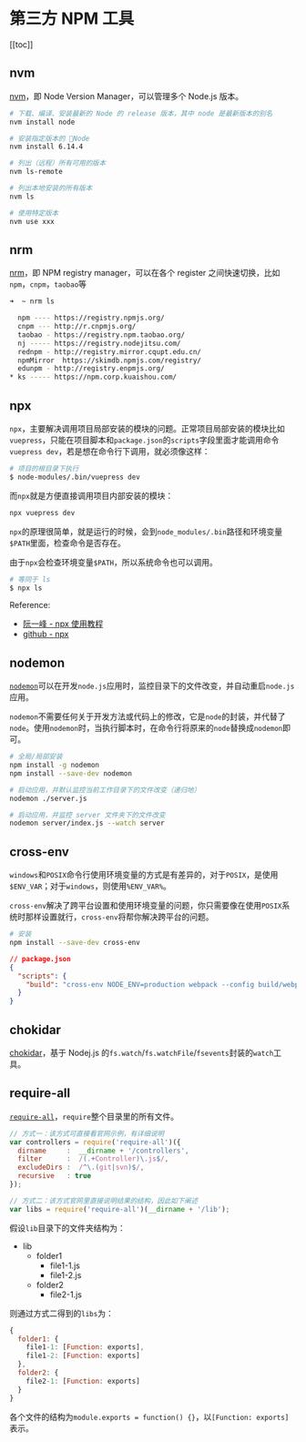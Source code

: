 # 第三方 NPM 工具

[[toc]]

## nvm

[nvm](https://github.com/creationix/nvm)，即 Node Version Manager，可以管理多个 Node.js 版本。

```sh
# 下载、编译、安装最新的 Node 的 release 版本，其中 node 是最新版本的别名
nvm install node

# 安装指定版本的 Node
nvm install 6.14.4

# 列出（远程）所有可用的版本
nvm ls-remote

# 列出本地安装的所有版本
nvm ls

# 使用特定版本
nvm use xxx
```

## nrm

[nrm](https://github.com/Pana/nrm)，即 NPM registry manager，可以在各个 register 之间快速切换，比如`npm`，`cnpm`，`taobao`等

```sh
➜  ~ nrm ls

  npm ---- https://registry.npmjs.org/
  cnpm --- http://r.cnpmjs.org/
  taobao - https://registry.npm.taobao.org/
  nj ----- https://registry.nodejitsu.com/
  rednpm - http://registry.mirror.cqupt.edu.cn/
  npmMirror  https://skimdb.npmjs.com/registry/
  edunpm - http://registry.enpmjs.org/
* ks ----- https://npm.corp.kuaishou.com/
```

## npx

`npx`，主要解决调用项目局部安装的模块的问题。正常项目局部安装的模块比如`vuepress`，只能在项目脚本和`package.json`的`scripts`字段里面才能调用命令`vuepress dev`，若是想在命令行下调用，就必须像这样：

```sh
# 项目的根目录下执行
$ node-modules/.bin/vuepress dev
```

而`npx`就是方便直接调用项目内部安装的模块：

```sh
npx vuepress dev
```

`npx`的原理很简单，就是运行的时候，会到`node_modules/.bin`路径和环境变量`$PATH`里面，检查命令是否存在。

由于`npx`会检查环境变量`$PATH`，所以系统命令也可以调用。

```sh
# 等同于 ls
$ npx ls
```

Reference:

- [阮一峰 - npx 使用教程](http://www.ruanyifeng.com/blog/2019/02/npx.html)
- [github - npx](https://github.com/zkat/npx)

## nodemon

[`nodemon`](https://github.com/remy/nodemon)可以在开发`node.js`应用时，监控目录下的文件改变，并自动重启`node.js`应用。

`nodemon`不需要任何关于开发方法或代码上的修改，它是`node`的封装，并代替了`node`。使用`nodemon`时，当执行脚本时，在命令行将原来的`node`替换成`nodemon`即可。

```sh
# 全局/局部安装
npm install -g nodemon
npm install --save-dev nodemon

# 启动应用，并默认监控当前工作目录下的文件改变（递归地）
nodemon ./server.js

# 启动应用，并监控 server 文件夹下的文件改变
nodemon server/index.js --watch server
```

## cross-env

`windows`和`POSIX`命令行使用环境变量的方式是有差异的，对于`POSIX`，是使用`$ENV_VAR`；对于`windows`，则使用`%ENV_VAR%`。

`cross-env`解决了跨平台设置和使用环境变量的问题，你只需要像在使用`POSIX`系统时那样设置就行，`cross-env`将帮你解决跨平台的问题。

```sh
# 安装
npm install --save-dev cross-env
```

```json
// package.json
{
  "scripts": {
    "build": "cross-env NODE_ENV=production webpack --config build/webpack.config.js"
  }
}
```

## chokidar

[chokidar](https://github.com/paulmillr/chokidar)，基于 Nodej.js 的`fs.watch`/`fs.watchFile`/`fsevents`封装的`watch`工具。

## require-all

[`require-all`](https://github.com/felixge/node-require-all)，`require`整个目录里的所有文件。

```js
// 方式一：该方式可直接看官网示例，有详细说明
var controllers = require('require-all')({
  dirname     :  __dirname + '/controllers',
  filter      :  /(.+Controller)\.js$/,
  excludeDirs :  /^\.(git|svn)$/,
  recursive   : true
});
```

```js
// 方式二：该方式官网里直接说明结果的结构，因此如下阐述
var libs = require('require-all')(__dirname + '/lib');
```

假设`lib`目录下的文件夹结构为：

- lib
  - folder1
    - file1-1.js
    - file1-2.js
  - folder2
    - file2-1.js

则通过方式二得到的`libs`为：

```js
{
  folder1: {
    file1-1: [Function: exports],
    file1-2: [Function: exports]
  },
  folder2: {
    file2-1: [Function: exports]
  }
}
```

各个文件的结构为`module.exports = function() {}`，以`[Function: exports]`表示。

